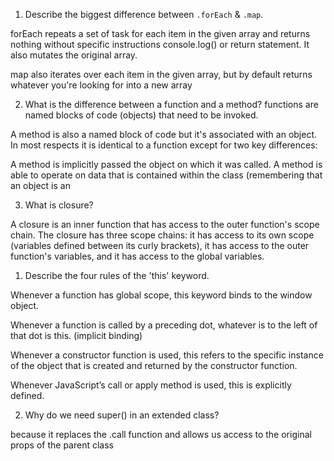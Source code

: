 1. Describe the biggest difference between `.forEach` & `.map`.

forEach repeats a set of task for each item in the given array and returns nothing without specific instructions console.log() or return statement. It also mutates the original array.

map also iterates over each item in the given array, but by default returns whatever you're looking for into a new array



2. What is the difference between a function and a method?
  functions are named blocks of code (objects) that need to be invoked.

A method is also a named block of code but it's associated with an object. In most respects it is identical to a function except for two key differences:

A method is implicitly passed the object on which it was called.
A method is able to operate on data that is contained within the class (remembering that an object is an




3. What is closure?

A closure is an inner function that has access to the outer function's scope chain. The closure has three scope chains: it has access to its own scope (variables defined between its curly brackets), it has access to the outer function's variables, and it has access to the global variables.




1. Describe the four rules of the 'this' keyword.

Whenever a function has global scope, this keyword binds to the window object.

Whenever a function is called by a preceding dot, whatever is to the left of that dot is this. (implicit binding)

Whenever a constructor function is used, this refers to the specific instance of the object that is created and returned by the constructor function.


Whenever JavaScript’s call or apply method is used, this is explicitly defined.





2. Why do we need super() in an extended class?

because it replaces the .call function and allows us access to the original props of the parent class
